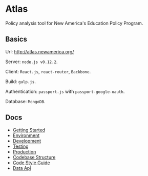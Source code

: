 # Atlas

Policy analysis tool for New America's Education Policy Program.

## Basics

Url: http://atlas.newamerica.org/

Server: ``node.js v0.12.2``.

Client: ``React.js``, ``react-router``, ``Backbone``.

Build: ``gulp.js``.

Authentication: ``passport.js`` with ``passport-google-oauth``.

Database: ``MongoDB``.

## Docs

* [Getting Started](/docs/getting_started.md)
* [Environment](/docs/environment.md)
* [Development](/docs/development.md)
* [Testing](/docs/testing.md)
* [Production](/docs/production.md)
* [Codebase Structure](/docs/codebase_structure.md)
* [Code Style Guide](/docs/code_style_guide.md)
* [Data Api](/docs/data_api.md)